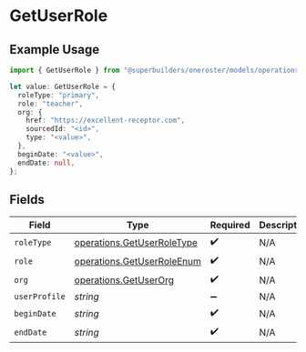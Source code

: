 # GetUserRole

## Example Usage

```typescript
import { GetUserRole } from "@superbuilders/oneroster/models/operations";

let value: GetUserRole = {
  roleType: "primary",
  role: "teacher",
  org: {
    href: "https://excellent-receptor.com",
    sourcedId: "<id>",
    type: "<value>",
  },
  beginDate: "<value>",
  endDate: null,
};
```

## Fields

| Field                                                                    | Type                                                                     | Required                                                                 | Description                                                              |
| ------------------------------------------------------------------------ | ------------------------------------------------------------------------ | ------------------------------------------------------------------------ | ------------------------------------------------------------------------ |
| `roleType`                                                               | [operations.GetUserRoleType](../../models/operations/getuserroletype.md) | :heavy_check_mark:                                                       | N/A                                                                      |
| `role`                                                                   | [operations.GetUserRoleEnum](../../models/operations/getuserroleenum.md) | :heavy_check_mark:                                                       | N/A                                                                      |
| `org`                                                                    | [operations.GetUserOrg](../../models/operations/getuserorg.md)           | :heavy_check_mark:                                                       | N/A                                                                      |
| `userProfile`                                                            | *string*                                                                 | :heavy_minus_sign:                                                       | N/A                                                                      |
| `beginDate`                                                              | *string*                                                                 | :heavy_check_mark:                                                       | N/A                                                                      |
| `endDate`                                                                | *string*                                                                 | :heavy_check_mark:                                                       | N/A                                                                      |